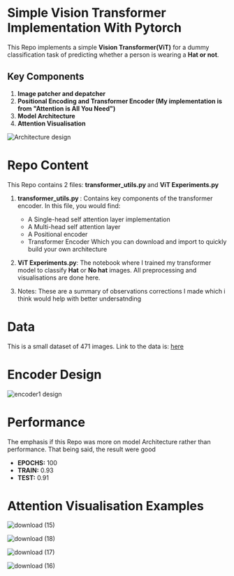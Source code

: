 # Simple Vision Transformer Implementation With Pytorch


This  Repo implements a simple <b>Vision Transformer(ViT)</b> for a dummy classification task of predicting whether a person is wearing a <b> Hat or not</b>.
## Key Components


1.   <b> Image patcher and depatcher </b>
2.   <b> Positional Encoding and Transformer Encoder (My implementation is from "Attention is All You Need")</b>
3.   <b> Model Architecture</b>
4.   <b> Attention Visualisation</b>


![Architecture design](https://github.com/logic-OT/TRANSFORMER-FROM-SCRATCH/assets/61668807/cf05acb6-e928-4e99-a7a0-623fbdd8c2f0)



# Repo Content
This Repo contains 2 files: <b> transformer_utils.py </b> and <b> ViT Experiments.py</b>
1.  <b> transformer_utils.py </b>: Contains key components of the transformer encoder. In this file, you would find:  
    *   A Single-head self attention layer implementation
    *   A Multi-head self attention layer
    *   A Positional encoder
    *   Transformer Encoder
    Which you can download and import to quickly build your own architecture

2. <b> ViT Experiments.py</b>: The notebook where I trained my transformer model to classify <b>Hat</b> or <b>No hat</b> images. All preprocessing and visualisations are done here.
   
4. Notes: These are a summary of observations corrections I made which i think would help with better undersatnding

# Data
This is a small dataset of 471 images. Link to the data is: [here](https://drive.google.com/drive/folders/1G_ok5crD1EXH4tjZ3yLpyAZr6lAvNBx1?usp=sharin#g)

# Encoder Design

![encoder1 design](https://github.com/logic-OT/TRANSFORMER-FROM-SCRATCH/assets/61668807/2d39611e-f468-4951-9a83-e258f10a3720)



# Performance
The emphasis if this Repo was more on model Architecture rather than performance. That being said, the result were good
* <b> EPOCHS:</b> 100
* <b> TRAIN:</b> 0.93
* <b> TEST:</b> 0.91

# Attention Visualisation Examples
![download (15)](https://github.com/logic-OT/TRANSFORMER-FROM-SCRATCH/assets/61668807/b4065cf1-d08d-4d16-8fd8-d1ca9e757c4e)

![download (18)](https://github.com/logic-OT/TRANSFORMER-FROM-SCRATCH/assets/61668807/c6edd6f0-e84d-4f15-bc8b-27721e2aaa05)

![download (17)](https://github.com/logic-OT/TRANSFORMER-FROM-SCRATCH/assets/61668807/945527df-9653-4065-8bdb-49ba0e57a0ce)

![download (16)](https://github.com/logic-OT/TRANSFORMER-FROM-SCRATCH/assets/61668807/630e22ff-e5bd-41ea-a3ce-501b614af951)


       
